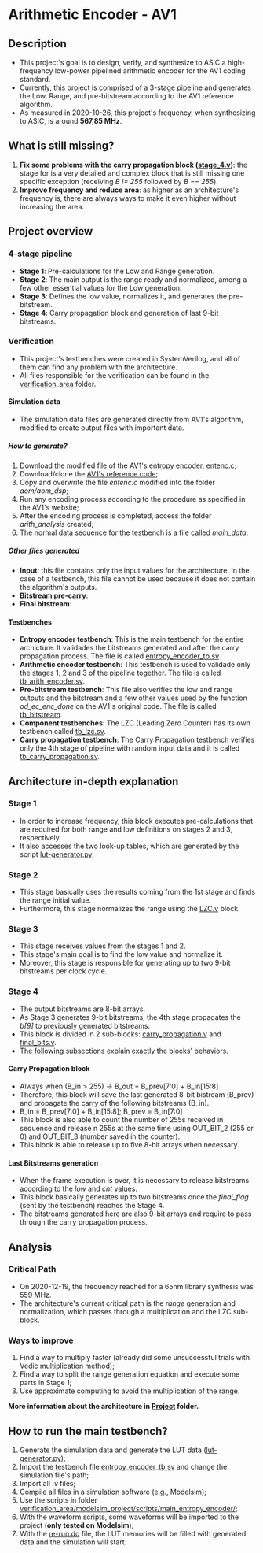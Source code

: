 # Arithmetic Encoder - AV1

## Description
- This project's goal is to design, verify, and synthesize to ASIC a high-frequency low-power pipelined arithmetic encoder for the AV1 coding standard.
- Currently, this project is comprised of a 3-stage pipeline and generates the Low, Range, and pre-bitstream according to the AV1 reference algorithm.
- As measured in 2020-10-26, this project's frequency, when synthesizing to ASIC, is around **567,85 MHz**.

## What is still missing?
1. **Fix some problems with the carry propagation block ([stage_4.v](https://github.com/tuliopereirab/arithmetic-encoder-av1/blob/master/stage_4.v))**: the stage for is a very detailed and complex block that is still missing one specific exception (receiving _B != 255_ followed by _B == 255_).
2. **Improve frequency and reduce area**: as higher as an architecture's frequency is, there are always ways to make it even higher without increasing the area.

## Project overview
### 4-stage pipeline
- **Stage 1**: Pre-calculations for the Low and Range generation.
- **Stage 2**: The main output is the range ready and normalized, among a few other essential values for the Low generation.
- **Stage 3**: Defines the low value, normalizes it, and generates the pre-bitstream.
- **Stage 4**: Carry propagation block and generation of last 9-bit bitstreams.
### Verification
- This project's testbenches were created in SystemVerilog, and all of them can find any problem with the architecture.
- All files responsible for the verification can be found in the [verification_area](https://github.com/tuliopereirab/arithmetic-encoder-av1/tree/master/verification_area) folder.

#### Simulation data    
- The simulation data files are generated directly from AV1's algorithm, modified to create output files with important data.

##### How to generate?
1. Download the modified file of the AV1's entropy encoder, [entenc.c](https://github.com/tuliopereirab/arithmetic-encoder-av1/blob/master/verification_area/AV1-reference-info/entenc.c);
2. Download/clone the [AV1's reference code](https://aomedia.googlesource.com/aom/);
3. Copy and overwrite the file _entenc.c_ modified into the folder _aom/aom_dsp_;
4. Run any encoding process according to the procedure as specified in the AV1's website;
5. After the encoding process is completed, access the folder *arith_analysis* created;
6. The normal data sequence for the testbench is a file called *main_data*.

##### Other files generated
- **Input**: this file contains only the input values for the architecture. In the case of a testbench, this file cannot be used because it does not contain the algorithm's outputs.
- **Bitstream pre-carry**:
- **Final bitstream**:
#### Testbenches
- **Entropy encoder testbench**: This is the main testbench for the entire archicture. It validades the bitstreams generated and after the carry propagation process. The file is called [entropy_encoder_tb.sv](https://github.com/tuliopereirab/arithmetic-encoder-av1/blob/master/verification_area/testbenches/entropy_encoder_tb.sv)
- **Arithmetic encoder testbench**: This testbench is used to validade only the stages 1, 2 and 3 of the pipeline together. The file is called [tb_arith_encoder.sv](https://github.com/tuliopereirab/arithmetic-encoder-av1/blob/master/verification_area/testbenches/tb_arith_encoder.sv).
- **Pre-bitstream testbench**: This file also verifies the low and range outputs and the bitstream and a few other values used by the function *od_ec_enc_done* on the AV1's original code. The file is called [tb_bitstream](https://github.com/tuliopereirab/arithmetic-encoder-av1/blob/master/verification_area/other_tb/pipeline_sv_csv/tb_bitstream.sv).
- **Component testbenches**: The LZC (Leading Zero Counter) has its own testbench called [tb_lzc.sv](https://github.com/tuliopereirab/arithmetic-encoder-av1/blob/master/verification_area/testbenches/components/tb_lzc.sv).
- **Carry propagation testbench**: The Carry Propagation testbench verifies only the 4th stage of pipeline with random input data and it is called [tb_carry_propagation.sv](https://github.com/tuliopereirab/arithmetic-encoder-av1/blob/master/verification_area/testbenches/components/tb_carry_propagation.sv).

## Architecture in-depth explanation
### Stage 1
- In order to increase frequency, this block executes pre-calculations that are required for both range and low definitions on stages 2 and 3, respectively.
- It also accesses the two look-up tables, which are generated by the script [lut-generator.py](https://github.com/tuliopereirab/arithmetic-encoder-av1/blob/master/Scripts/lut-generator.py).

### Stage 2
- This stage basically uses the results coming from the 1st stage and finds the range initial value.
- Furthermore, this stage normalizes the range using the [LZC.v](https://github.com/tuliopereirab/arithmetic-encoder-av1/blob/master/LZC.v) block.

### Stage 3
- This stage receives values from the stages 1 and 2.
- This stage's main goal is to find the low value and normalize it.
- Moreover, this stage is responsible for generating up to two 9-bit bitstreams per clock cycle.

### Stage 4
- The output bitstreams are 8-bit arrays.
- As Stage 3 generates 9-bit bitstreams, the 4th stage propagates the _b[9]_ to previously generated bitstreams.
- This block is divided in 2 sub-blocks: [carry_propagation.v](https://github.com/tuliopereirab/arithmetic-encoder-av1/blob/master/carry_propagation.v) and [final_bits.v](https://github.com/tuliopereirab/arithmetic-encoder-av1/blob/master/final_bits.v).
- The following subsections explain exactly the blocks' behaviors.

#### Carry Propagation block
- Always when (B_in > 255) -> B_out = B_prev[7:0] + B_in[15:8]
- Therefore, this block will save the last generated 8-bit bistream (B_prev) and propagate the carry of the following bitstreams (B_in).
- B_in = B_prev[7:0] + B_in[15:8]; B_prev = B_in[7:0]
- This block is also able to count the number of 255s received in sequence and release n 255s at the same time using OUT_BIT_2 (255 or 0) and OUT_BIT_3 (number saved in the counter).
- This block is able to release up to five 8-bit arrays when necessary.

#### Last Bitstreams generation
- When the frame execution is over, it is necessary to release bitstreams according to the _low_ and _cnt_ values.
- This block basically generates up to two bitstreams once the _final_flag_ (sent by the testbench) reaches the Stage 4.
- The bitstreams generated here are also 9-bit arrays and require to pass through the carry propagation process.

## Analysis
### Critical Path
- On 2020-12-19, the frequency reached for a 65nm library synthesis was 559 MHz.
- The architecture's current critical path is the _range_ generation and normalization, which passes through a multiplication and the LZC sub-block.

### Ways to improve
1. Find a way to multiply faster (already did some unsuccessful trials with Vedic multiplication method);
2. Find a way to split the range generation equation and execute some parts in Stage 1;
3. Use approximate computing to avoid the multiplication of the range.

**More information about the architecture in [Project](https://github.com/tuliopereirab/arithmetic-encoder-av1/tree/master/Project) folder.**


## How to run the main testbench?
1. Generate the simulation data and generate the LUT data ([lut-generator.py](https://github.com/tuliopereirab/arithmetic-encoder-av1/blob/master/Scripts/lut-generator.py));
2. Import the testbench file [entropy_encoder_tb.sv](https://github.com/tuliopereirab/arithmetic-encoder-av1/blob/master/verification_area/testbenches/entropy_encoder_tb.sv) and change the simulation file's path;
3. Import all _.v_ files;
4. Compile all files in a simulation software (e.g., Modelsim);
5. Use the scripts in folder [verification_area/modelsim_project/scripts/main_entropy_encoder/](https://github.com/tuliopereirab/arithmetic-encoder-av1/tree/master/verification_area/modelsim_project/scripts/main_entropy_encoder);
6. With the waveform scripts, some waveforms will be imported to the project (**only tested on Modelsim**);
7. With the [re-run.do](https://github.com/tuliopereirab/arithmetic-encoder-av1/blob/master/verification_area/modelsim_project/scripts/main_entropy_encoder/re-run.do) file, the LUT memories will be filled with generated data and the simulation will start.
